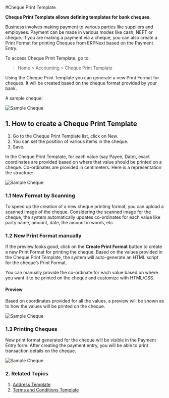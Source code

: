 <!-- add-breadcrumbs -->
#Cheque Print Template

**Cheque Print Template allows defining templates for bank cheques.**

Business involves making payment to various parties like suppliers and employees. Payment can be made in various modes like cash, NEFT or cheque. If you are making a payment via a cheque, you can also create a Print Format for printing Cheques from ERPNext based on the Payment Entry.

To access Cheque Print Template, go to:
> Home > Accounting > Cheque Print Template

Using the Cheque Print Template you can generate a new Print Format for cheques. It will be created based on the cheque format provided by your bank.

A sample cheque:

<img class="screenshot" alt="Sample Cheque" src="{{docs_base_url}}/assets/img/setup/print/sample-cheque.jpg">


## 1. How to create a Cheque Print Template
1. Go to the Cheque Print Template list, click on New.
1. You can set the position of various items in the cheque.
1. Save.

In the Cheque Print Template, for each value (say Payee, Date), exact coordinates are provided based on where that value should be printed on a cheque. Co-ordinates are provided in centimeters. Here is a representation the structure:

<img class="screenshot" alt="Sample Cheque" src="{{docs_base_url}}/assets/img/setup/print/cheque-1.png">

### 1.1 New Format by Scanning

To speed up the creation of a new cheque printing format, you can upload a scanned image of the cheque. Considering the scanned image for the cheque, the system automatically updates co-ordinates for each value like party name, amount, date, the amount in words, etc.

### 1.2 New Print Format manually
If the preview looks good, click on the **Create Print Format** button to create a new Print Format for printing the cheque. Based on the values provided in the Cheque Print Template, the system will auto-generate an HTML script for the cheque’s Print Format.

You can manually provide the co-ordinate for each value based on where you want it to be printed on the cheque and customize with HTML/CSS.

#### Preview
Based on coordinates provided for all the values, a preview will be shown as to how the values will be printed on the cheque.

<img class="screenshot" alt="Sample Cheque" src="{{docs_base_url}}/assets/img/setup/print/cheque-2.png">

### 1.3 Printing Cheques

New print format generated for the cheque will be visible in the Payment Entry form. After creating the payment entry, you will be able to print transaction details on the cheque.

<img class="screenshot" alt="Sample Cheque" src="{{docs_base_url}}/assets/img/setup/print/cheque-3.gif">

### 2. Related Topics
1. [Address Template](/docs/v12/user/manual/en/setting-up/print/address-template)
1. [Terms and Conditions Template](/docs/v12/user/manual/en/setting-up/print/terms-and-conditions)
